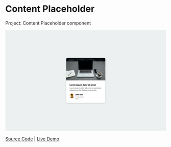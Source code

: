 # Content Placeholder

Project: Content Placeholder component

![cover](cover.png)

[Source Code](./README.md) | [Live Demo](https://josephgattuso.github.io/js-projects/content-placeholder/index)
